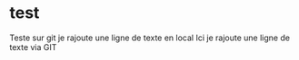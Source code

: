 # test
Teste sur git
je rajoute une ligne de texte en local 
Ici je rajoute une ligne de texte via GIT
